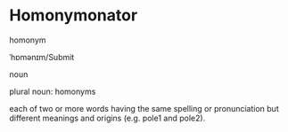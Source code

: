 # Homonymonator

homonym

ˈhɒmənɪm/Submit

noun

plural noun: homonyms

  each of two or more words having the same spelling or pronunciation but different meanings and origins (e.g. pole1 and pole2).
